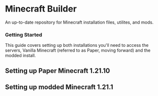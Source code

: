 # Minecraft Builder
An up-to-date repository for Minecraft installation files, utilites, and mods.  
  

### **Getting Started**
This guide covers setting up both installations you'll need to access the servers, Vanilla Minecraft (referred to as Paper, moving forward) and the modded install.  
  

## Setting up Paper Minecraft 1.21.10

## Setting up modded Minecraft 1.21.1
